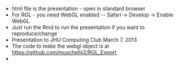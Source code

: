 * html file is the presentation - open in standard browser
* For RGL - you need WebGL enabled -- Safari ->  Develop -> Enable WebGL
* Just run the Rmd to run the presentation if you want to reproduce/change
* Presentation to JHU Computing Club March 7, 2013
* The code to make the webgl object is at https://github.com/muschellij2/RGL_Export
* 